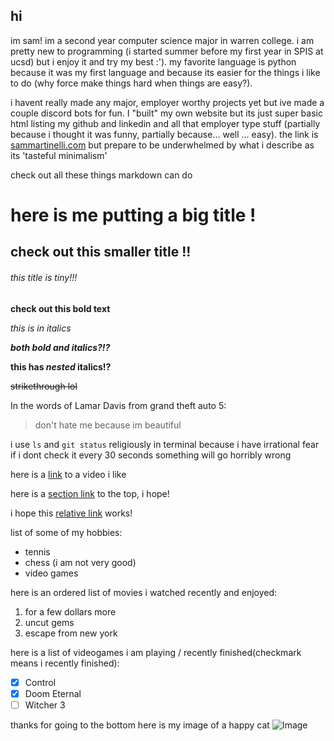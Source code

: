 ## hi


im sam! im a second year computer science major in warren college. i am pretty new to programming (i started summer before my first year in SPIS at ucsd) but i enjoy it and try my best :'). my favorite language is python because it was my first language and because its easier for the things i like to do (why force make things hard when things are easy?). 

i havent really made any major, employer worthy projects yet but ive made a couple discord bots for fun. I "built" my own website but its just super basic html listing my github and linkedin and all that employer type stuff (partially because i thought it was funny, partially because... well ... easy). the link is [sammartinelli.com](sammartinelli.com) but prepare to be underwhelmed by what i describe as its 'tasteful minimalism'                                                                                                                                                                                                           

check out all these things markdown can do
# here is me putting a big title !
## check out this smaller title !!
###### this title is tiny!!!


**check out this bold text**

*this is in italics*

***both bold and italics?!?***

**this has _nested_ italics!?**

~~strikethrough lol~~


In the words of Lamar Davis from grand theft auto 5:
> don't hate me because im beautiful


i use `ls` and `git status` religiously in terminal because i have irrational fear if i dont check it every 30 seconds something will go horribly wrong


here is a [link](https://youtu.be/Zojbs86ZWe0) to a video i like

here is a [section link](#hi) to the top, i hope!

i hope this [relative link](/whatever.txt) works!

list of some of my hobbies:
- tennis
- chess (i am not very good)
- video games

here is an ordered list of movies i watched recently and enjoyed:
1. for a few dollars more 
2. uncut gems
3. escape from new york

here is a list of videogames i am playing / recently finished(checkmark means i recently finished):
- [x] Control
- [x] Doom Eternal
- [ ] Witcher 3

thanks for going to the bottom here is my image of a happy cat
![Image](https://4.bp.blogspot.com/-jeLpdpGD8uM/Vw-SyutmllI/AAAAAAAAAAs/pN1sxEv42kgEVlD92AipPCAkM1izUmyewCLcB/s1600/Happy+Cat.jpg)


